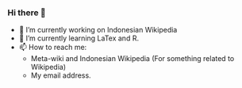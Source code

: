 ### Hi there 👋

- 🔭 I’m currently working on Indonesian Wikipedia
- 🌱 I’m currently learning LaTex and R.
- 📫 How to reach me: 
     * Meta-wiki and Indonesian Wikipedia (For something related to Wikipedia)
     * My email address.

